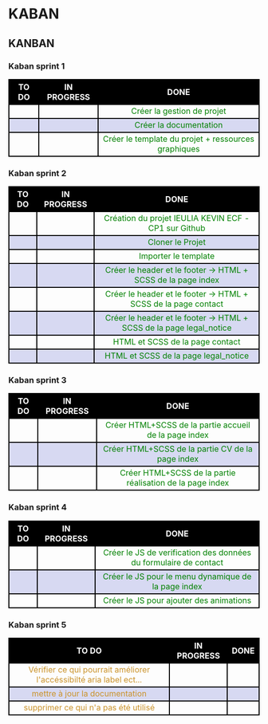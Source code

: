 # KABAN

<!-- STYLE -->
<style>    
    th, tr, td {border : 2px black solid;text-align:center;}  th{color:white; background-color: black } .todo{color:#ca9229} .inprog{color:#0972e9} .done{color:green} .titre{background-color: #413f3f} tr:nth-child(odd) {background-color: #d7d9f2;color:black} 
</style>



<!-- KANBAN -->

## KANBAN

<!-- SPRNT 1 -->
### Kaban sprint 1
<table> 
    <tr>
        <th> TO DO </th>
        <th> IN PROGRESS </th>
        <th> DONE </th>
    </tr>
    <tr>
        <td class="todo"></td>
        <td class="inprog"></td>
        <td class="done">Créer la gestion de projet</td>
    </tr>
    <tr>
        <td class="todo"></td>
        <td class="inprog"></td>
        <td class="done">Créer la documentation</td>
    </tr>
    <tr>
        <td class="todo"></td>
        <td class="inprog"></td>
        <td class="done">Créer le template du projet + ressources graphiques</td>
    </tr>
</table>

<!-- SPRNT 2 -->
### Kaban sprint 2
<table> 
  <tr>
        <th> TO DO </th>
        <th> IN PROGRESS </th>
        <th> DONE </th>
    </tr>
    <tr>
        <td class="todo"></td>
        <td class="inprog"></td>
        <td class="done">Création du projet IEULIA KEVIN ECF - CP1 sur Github</td>
    </tr>
    <tr>
        <td class="todo"></td>
        <td class="inprog"></td>
        <td class="done">Cloner le Projet</td>
    </tr>
    <tr>
        <td class="todo"></td>
        <td class="inprog"></td>
        <td class="done">Importer le template</td>
    </tr>
    <tr>
        <td class="todo"></td>
        <td class="inprog"></td>
        <td class="done">Créer le header et le footer → HTML + SCSS de la page index</td>
    </tr>
    <tr>
        <td class="todo"></td>
        <td class="inprog"></td>
        <td class="done">Créer le header et le footer → HTML + SCSS de la page contact</td>
    </tr>
    <tr>
        <td class="todo"></td>
        <td class="inprog"></td>
        <td class="done">Créer le header et le footer → HTML + SCSS de la page legal_notice</td>
    </tr>
    <tr>
        <td class="todo"></td>
        <td class="inprog"></td>
        <td class="done">HTML et SCSS de la page contact</td>
    </tr>
    <tr>
        <td class="todo"></td>
        <td class="inprog"></td>
        <td class="done">HTML et SCSS de la page legal_notice</td>
    </tr>
</table>

<!-- SPRNT 3 -->
### Kaban sprint 3
<table> 
  <tr>
        <th> TO DO </th>
        <th> IN PROGRESS </th>
        <th> DONE </th>
    </tr>
    <tr>
        <td class="todo"></td>
        <td class="inprog"></td>
        <td class="done">Créer HTML+SCSS de la partie accueil de la page index</td>
    </tr>
    <tr>
        <td class="todo"></td>
        <td class="inprog"></td>
        <td class="done">Créer HTML+SCSS de la partie CV de la page index</td>
    </tr>
    <tr>
        <td class="todo"></td>
        <td class="inprog"></td>
        <td class="done">Créer HTML+SCSS de la partie réalisation de la page index</td>
    </tr>
</table>

<!-- SPRNT 4 -->
### Kaban sprint 4
<table> 
  <tr>
        <th> TO DO </th>
        <th> IN PROGRESS </th>
        <th> DONE </th>
    </tr>
    <tr>
        <td class="todo"></td>
        <td class="inprog"></td>
        <td class="done">Créer le JS de verification des données du formulaire de contact</td>
    </tr>
    <tr>
        <td class="todo"></td>
        <td class="inprog"></td>
        <td class="done">Créer le JS pour le menu dynamique de la page index</td>
    </tr>
    <tr>
        <td class="todo"></td>
        <td class="inprog"></td>
        <td class="done">Créer le JS pour ajouter des animations</td>
    </tr>
</table>

<!-- SPRNT 5 -->
### Kaban sprint 5
<table> 
  <tr>
        <th> TO DO </th>
        <th> IN PROGRESS </th>
        <th> DONE </th>
    </tr>
    <tr>
        <td class="todo">Vérifier ce qui pourrait améliorer l'accéssibilté aria label ect...</td>
        <td class="inprog"></td>
        <td class="done"></td>
    </tr>
    <tr>
        <td class="todo">mettre à jour la documentation</td>
        <td class="inprog"></td>
        <td class="done"></td>
    </tr>
    <tr>
        <td class="todo">supprimer ce qui n'a pas été utilisé</td>
        <td class="inprog"></td>
        <td class="done"></td>
    </tr>
</table>